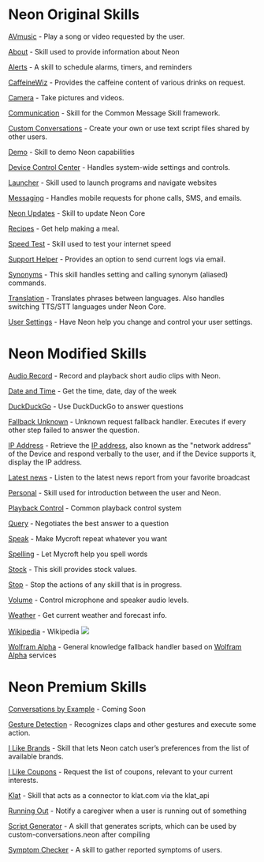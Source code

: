# Neon Original Skills
[AVmusic](https://github.com/NeonGeckoCom/skill-avmusic.git) - Play a song or video requested by the user.

[About](https://github.com/neongeckocom/skill-about) - Skill used to provide information about Neon

[Alerts](https://github.com/NeonGeckoCom/skill-alerts.git) - A skill to schedule alarms, timers, and reminders

[CaffeineWiz](https://github.com/NeonGeckoCom/skill-caffeinewiz.git) - Provides the caffeine content of various drinks on request.

[Camera](https://github.com/NeonGeckoCom/skill-camera.git) - Take pictures and videos.

[Communication](https://github.com/NeonGeckoCom/skill-communication.git) - Skill for the Common Message Skill framework.

[Custom Conversations](https://github.com/neongeckocom/skill-custom_conversation) - Create your own or use text script files shared by other users.

[Demo](https://github.com/NeonGeckoCom/skill-demo) - Skill to demo Neon capabilities

[Device Control Center](https://github.com/NeonGeckoCom/skill-device_controls.git) - Handles system-wide settings and controls.

[Launcher](https://github.com/NeonGeckoCom/skill-launcher.git) - Skill used to launch programs and navigate websites

[Messaging](https://github.com/NeonGeckoCom/skill-messaging.git) - Handles mobile requests for phone calls, SMS, and emails.

[Neon Updates](https://github.com/NeonGeckoCom/skill-update) - Skill to update Neon Core

[Recipes](https://github.com/NeonGeckoCom/skill-recipes.git) - Get help making a meal.

[Speed Test](https://github.com/NeonGeckoCom/skill-speed_test.git) - Skill used to test your internet speed

[Support Helper](https://github.com/NeonGeckoCom/skill-support_helper) - Provides an option to send current logs via email.

[Synonyms](https://github.com/NeonGeckoCom/skill-synonyms.git) - This skill handles setting and calling synonym (aliased) commands.

[Translation](https://github.com/NeonGeckoCom/skill-translation.git) - Translates phrases between languages. Also handles switching TTS/STT languages under Neon Core.

[User Settings](https://github.com/NeonGeckoCom/skill-user_settings.git) - Have Neon help you change and control your user settings.

# Neon Modified Skills
[Audio Record](https://github.com/NeonGeckoCom/skill-audio_record) - Record and playback short audio clips with Neon.

[Date and Time](https://github.com/neongeckocom/skill-date_time) - Get the time, date, day of the week

[DuckDuckGo](https://github.com/NeonGeckoCom/skill-fallback_duckduckgo) - Use DuckDuckGo to answer questions

[Fallback Unknown](https://github.com/NeonGeckoCom/skill-fallback_unknown) - Unknown request fallback handler. Executes if every other step failed to answer the question.

[IP Address](https://github.com/NeonGeckoCom/skill-ip_address.git) - Retrieve the [IP address](https://en.wikipedia.org/wiki/IP_address), also known as the "network address" of the Device and respond verbally to the user, and if the Device supports it, display the IP address.

[Latest news](https://github.com/NeonGeckoCom/skill-news) - Listen to the latest news report from your favorite broadcast

[Personal](https://github.com/NeonGeckoCom/skill-personal) - Skill used for introduction between the user and Neon.

[Playback Control](https://github.com/NeonGeckoCom/skill-playback_control) - Common playback control system

[Query](https://github.com/NeonGeckoCom/skill-query) - Negotiates the best answer to a question

[Speak](https://github.com/NeonGeckoCom/skill-speak) - Make Mycroft repeat whatever you want

[Spelling](https://github.com/NeonGeckoCom/skill-spelling) - Let Mycroft help you spell words

[Stock](https://github.com/NeonGeckoCom/skill-stock) - This skill provides stock values.

[Stop](https://github.com/NeonGeckoCom/skill-stop) - Stop the actions of any skill that is in progress.

[Volume](https://github.com/NeonGeckoCom/skill-volume) - Control microphone and speaker audio levels.

[Weather](https://github.com/NeonGeckoCom/skill-weather) - Get current weather and forecast info.

[Wikipedia](https://github.com/NeonGeckoCom/skill-wikipedia) - Wikipedia ![](./logo.png)

[Wolfram Alpha](https://github.com/NeonGeckoCom/skill-fallback_wolfram_alpha) - General knowledge fallback handler based on [Wolfram Alpha](https://wolframalpha.com) services

# Neon Premium Skills
[Conversations by Example](https://github.com/NeonGeckoCom/skill-conversation_by_example.git) - Coming Soon

[Gesture Detection](https://github.com/NeonGeckoCom/skill-gesture_detection.git) - Recognizes claps and other gestures and execute some action.

[I Like Brands](https://github.com/NeonGeckoCom/skill-i_like_brands.git) - Skill that lets Neon catch user’s preferences from the list of available brands.

[I Like Coupons](https://github.com/NeonGeckoCom/skill-i_like_coupons.git) - Request the list of coupons, relevant to your current interests.

[Klat](https://github.com/NeonGeckoCom/skill-klat.git) - Skill that acts as a connector to klat.com via the klat_api

[Running Out](https://github.com/NeonGeckoCom/skill-running_out.git) - Notify a caregiver when a user is running out of something

[Script Generator](https://github.com/NeonGeckoCom/skill-generate_script.git) - A skill that generates scripts, which can be used by custom-conversations.neon after compiling

[Symptom Checker](https://github.com/NeonGeckoCom/skill-symptom_checker) - A skill to gather reported symptoms of users.